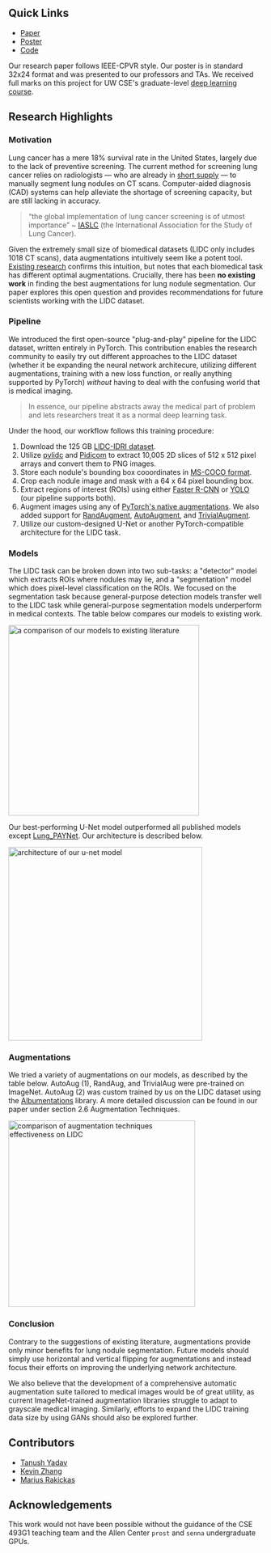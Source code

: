 
## Quick Links

- [Paper](https://drive.google.com/file/d/1bTLZDiEBEa07ajSySLb1_KffAw6OFiU_/view?usp=sharing)
- [Poster](https://drive.google.com/file/d/10KH6hrYE4J8k_6ep9odKOyde56Urh13k/view?usp=sharing)
- [Code](https://github.com/kzhang-20/lidc-segmentation)

Our research paper follows IEEE-CPVR style. Our poster is in standard 32x24 format and was presented to our professors and TAs. We received full marks on this project for UW CSE's graduate-level [deep learning course](https://courses.cs.washington.edu/courses/cse493g1/23sp/).

## Research Highlights

### Motivation

Lung cancer has a mere 18% survival rate in the United States, largely due to the lack of preventive screening. The current method for screening lung cancer relies on radiologists — who are already in [short supply](https://www.acr.org/Practice-Management-Quality-Informatics/ACR-Bulletin/Articles/March-2022/The-Radiology-Labor-Shortage) — to manually segment lung nodules on CT scans. Computer-aided diagnosis (CAD) systems can help alleviate the shortage of screening capacity, but are still lacking in accuracy.

> “the global implementation of lung cancer screening is of utmost importance” ~ [IASLC](https://doi.org/10.1016/j.jtho.2021.11.008) (the International Association for the Study of Lung Cancer).

Given the extremely small size of biomedical datasets (LIDC only includes 1018 CT scans), data augmentations intuitively seem like a potent tool. [Existing research](https://doi.org/10.1111/1754-9485.13261) confirms this intuition, but notes that each biomedical task has different optimal augmentations. Crucially, there has been **no existing work** in finding the best augmentations for lung nodule segmentation. Our paper explores this open question and provides recommendations for future scientists working with the LIDC dataset.

### Pipeline

We introduced the first open-source "plug-and-play" pipeline for the LIDC dataset, written entirely in PyTorch. This contribution enables the research community to easily try out different approaches to the LIDC dataset (whether it be expanding the neural network architecure, utilizing different augmentations, training with a new loss function, or really anything supported by PyTorch) *without* having to deal with the confusing world that is medical imaging. 

> In essence, our pipeline abstracts away the medical part of problem and lets researchers treat it as a normal deep learning task.

Under the hood, our workflow follows this training procedure:
 
1. Download the 125 GB [LIDC-IDRI dataset](https://wiki.cancerimagingarchive.net/pages/viewpage.action?pageId=1966254).
2. Utilize [pylidc](https://pylidc.github.io) and [Pidicom](https://github.com/pydicom/pydicom) to extract 10,005 2D slices of 512 x 512 pixel arrays and convert them to PNG images.
3. Store each nodule's bounding box cooordinates in [MS-COCO format](https://cocodataset.org/#format-data).
4. Crop each nodule image and mask with a 64 x 64 pixel bounding box.
5. Extract regions of interest (ROIs) using either [Faster R-CNN](https://arxiv.org/abs/1506.01497) or [YOLO](https://arxiv.org/abs/1506.02640) (our pipeline supports both).
6. Augment images using any of [PyTorch's native augmentations](https://pytorch.org/vision/main/transforms.html). We also added support for [RandAugment](https://arxiv.org/abs/1909.13719), [AutoAugment](https://arxiv.org/abs/1805.09501), and [TrivialAugment](https://arxiv.org/abs/2103.10158).
7. Utilize our custom-designed U-Net or another PyTorch-compatible architecture for the LIDC task.

### Models

The LIDC task can be broken down into two sub-tasks: a "detector" model which extracts ROIs where nodules may lie, and a "segmentation" model which does pixel-level classification on the ROIs. We focused on the segmentation task because general-purpose detection models transfer well to the LIDC task while general-purpose segmentation models underperform in medical contexts. The table below compares our models to existing work.

<img width="377" alt="a comparison of our models to existing literature" src="https://github.com/yadavta/lidc-segmentation/assets/20195205/b64337c5-f696-4193-ac51-cf1c84930228">

Our best-performing U-Net model outperformed all published models except [Lung_PAYNet](https://doi.org/10.1038/s41598-022-24900-4). Our architecture is described below.

<img width="383" alt="architecture of our u-net model" src="https://github.com/yadavta/lidc-segmentation/assets/20195205/717cd9a4-d50a-40a3-b998-e810a5479045">

### Augmentations

We tried a variety of augmentations on our models, as described by the table below. AutoAug (1), RandAug, and TrivialAug were pre-trained on ImageNet. AutoAug (2) was custom trained by us on the LIDC dataset using the [Albumentations](https://github.com/albumentations-team/albumentations) library. A more detailed discussion can be found in our paper under section 2.6 Augmentation Techniques.

<img width="369" alt="comparison of augmentation techniques effectiveness on LIDC" src="https://github.com/yadavta/lidc-segmentation/assets/20195205/f9476a84-2993-4d85-a063-610b2c1c6355">

### Conclusion

Contrary to the suggestions of existing literature, augmentations provide only minor benefits for lung nodule segmentation. Future models should simply use horizontal and vertical flipping for augmentations and instead focus their efforts on improving the underlying network architecture.

We also believe that the development of a comprehensive automatic augmentation suite tailored to medical images would be of great utility, as current ImageNet-trained augmentation libraries struggle to adapt to grayscale medical imaging. Similarly, efforts to expand the LIDC training data size by using GANs should also be explored further.

## Contributors

- [Tanush Yadav](https://www.linkedin.com/in/tanushyadav/)
- [Kevin Zhang](mailto:kzhang20@cs.washington.edu)
- [Marius Rakickas](https://www.linkedin.com/in/marius-rakickas/)

## Acknowledgements

This work would not have been possible without the guidance of the CSE 493G1 teaching team and the Allen Center `prost` and `senna` undergraduate GPUs.
